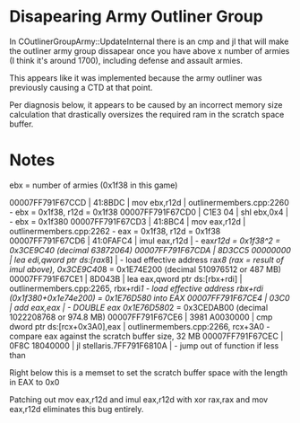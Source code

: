 # Disapearing Army Outliner Group

In COutlinerGroupArmy::UpdateInternal there is an cmp and jl that will make the outliner army group dissapear once you have above x number of armies (I think it's around 1700), including defense and assault armies.

This appears like it was implemented because the army outliner was previously causing a CTD at that point. 

Per diagnosis below, it appears to be caused by an incorrect memory size calculation that drastically oversizes the required ram in the scratch space buffer.



# Notes

ebx = number of armies (0x1f38 in this game)

00007FF791F67CCD | 41:8BDC                        | mov ebx,r12d                     | outlinermembers.cpp:2260              	- ebx = 0x1f38, r12d = 0x1f38
00007FF791F67CD0 | C1E3 04                        | shl ebx,0x4                      |						- ebx = 0x1f380
00007FF791F67CD3 | 41:8BC4                        | mov eax,r12d                     | outlinermembers.cpp:2262			- eax = 0x1f38, r12d = 0x1f38
00007FF791F67CD6 | 41:0FAFC4                      | imul eax,r12d                    |						- eax*r12d = 0x1f38^2 = 0x3CE9C40 (decimal 63872064)
00007FF791F67CDA | 8D3CC5 00000000                | lea edi,qword ptr ds:[rax*8]     |						- load effective address rax*8 (rax = result of imul above), 0x3CE9C40*8 = 0x1E74E200 (decimal 510976512 or 487 MB)
00007FF791F67CE1 | 8D043B                         | lea eax,qword ptr ds:[rbx+rdi]   | outlinermembers.cpp:2265, rbx+rdi*1	- load effective address rbx+rdi (0x1f380+0x1e74e200) = 0x1E76D580 into EAX
00007FF791F67CE4 | 03C0                           | add eax,eax                      |						- DOUBLE eax 0x1E76D580*2 = 0x3CEDAB00 (decimal 1022208768 or 974.8 MB)
00007FF791F67CE6 | 3981 A0030000                  | cmp dword ptr ds:[rcx+0x3A0],eax | outlinermembers.cpp:2266, rcx+3A0	- compare eax against the scratch buffer size, 32 MB
00007FF791F67CEC | 0F8C 18040000                  | jl stellaris.7FF791F6810A        |						- jump out of function if less than

Right below this is a memset to set the scratch buffer space with the length in EAX to 0x0

Patching out mov eax,r12d and imul eax,r12d with xor rax,rax and mov eax,r12d eliminates this bug entirely.